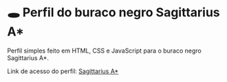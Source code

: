 # 🕳️ Perfil do buraco negro Sagittarius A*

Perfil simples feito em HTML, CSS e JavaScript para o buraco negro Sagittarius A*.

Link de acesso do perfil: [Sagittarius A*](https://adrwaan.github.io/bfd-perfil-Sagittarius-A/)